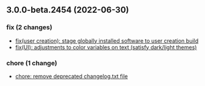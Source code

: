 ## 3.0.0-beta.2454 (2022-06-30)

### fix (2 changes)

- [fix(user creation): stage globally installed software to user creation build](QuickBox/development/v3-development@31a95569fab09e5af056d6be5078ee12dd4acf34)
- [fix(UI): adjustments to color variables on text (satisfy dark/light themes)](QuickBox/development/v3-development@62963450717d34e32e32ceeea4faf9db18ee38df)

### chore (1 change)

- [chore: remove deprecated changelog.txt file](QuickBox/development/v3-development@e0c9161d491aab92afbc53b3e8071eef2f161613)

